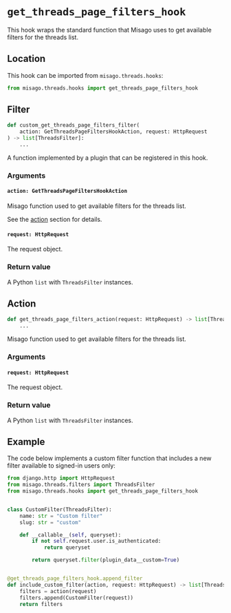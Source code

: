 # `get_threads_page_filters_hook`

This hook wraps the standard function that Misago uses to get available filters for the threads list.


## Location

This hook can be imported from `misago.threads.hooks`:

```python
from misago.threads.hooks import get_threads_page_filters_hook
```


## Filter

```python
def custom_get_threads_page_filters_filter(
    action: GetThreadsPageFiltersHookAction, request: HttpRequest
) -> list[ThreadsFilter]:
    ...
```

A function implemented by a plugin that can be registered in this hook.


### Arguments

#### `action: GetThreadsPageFiltersHookAction`

Misago function used to get available filters for the threads list.

See the [action](#action) section for details.


#### `request: HttpRequest`

The request object.


### Return value

A Python `list` with `ThreadsFilter` instances.


## Action

```python
def get_threads_page_filters_action(request: HttpRequest) -> list[ThreadsFilter]:
    ...
```

Misago function used to get available filters for the threads list.


### Arguments

#### `request: HttpRequest`

The request object.


### Return value

A Python `list` with `ThreadsFilter` instances.


## Example

The code below implements a custom filter function that includes a new filter available to signed-in users only:

```python
from django.http import HttpRequest
from misago.threads.filters import ThreadsFilter
from misago.threads.hooks import get_threads_page_filters_hook


class CustomFilter(ThreadsFilter):
    name: str = "Custom filter"
    slug: str = "custom"

    def __callable__(self, queryset):
        if not self.request.user.is_authenticated:
            return queryset

        return queryset.filter(plugin_data__custom=True)


@get_threads_page_filters_hook.append_filter
def include_custom_filter(action, request: HttpRequest) -> list[ThreadsFilter]:
    filters = action(request)
    filters.append(CustomFilter(request))
    return filters
```